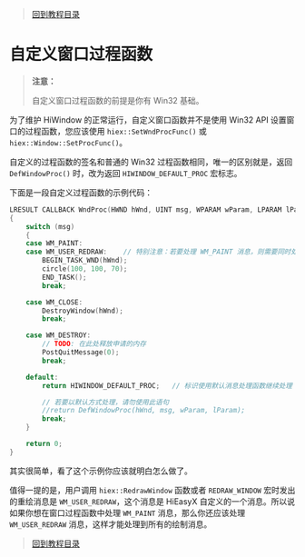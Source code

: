 > [回到教程目录](./index.md)

# 自定义窗口过程函数

> **注意：**
>
> 自定义窗口过程函数的前提是你有 Win32 基础。

为了维护 HiWindow 的正常运行，自定义窗口函数并不是使用 Win32 API 设置窗口的过程函数，您应该使用 `hiex::SetWndProcFunc()` 或 `hiex::Window::SetProcFunc()`。

自定义的过程函数的签名和普通的 Win32 过程函数相同，唯一的区别就是，返回 `DefWindowProc()` 时，改为返回 `HIWINDOW_DEFAULT_PROC` 宏标志。

下面是一段自定义过程函数的示例代码：

```cpp
LRESULT CALLBACK WndProc(HWND hWnd, UINT msg, WPARAM wParam, LPARAM lParam)
{
	switch (msg)
	{
	case WM_PAINT:
	case WM_USER_REDRAW:	// 特别注意：若要处理 WM_PAINT 消息，则需要同时处理 WM_USER_REDRAW 消息
		BEGIN_TASK_WND(hWnd);
		circle(100, 100, 70);
		END_TASK();
		break;

	case WM_CLOSE:
		DestroyWindow(hWnd);
		break;

	case WM_DESTROY:
		// TODO: 在此处释放申请的内存
		PostQuitMessage(0);
		break;

	default:
		return HIWINDOW_DEFAULT_PROC;	// 标识使用默认消息处理函数继续处理

		// 若要以默认方式处理，请勿使用此语句
		//return DefWindowProc(hWnd, msg, wParam, lParam);
		break;
	}

	return 0;
}
```

其实很简单，看了这个示例你应该就明白怎么做了。

值得一提的是，用户调用 `hiex::RedrawWindow` 函数或者 `REDRAW_WINDOW` 宏时发出的重绘消息是 `WM_USER_REDRAW`，这个消息是 HiEasyX 自定义的一个消息。所以说如果你想在窗口过程函数中处理 `WM_PAINT` 消息，那么你还应该处理 `WM_USER_REDRAW` 消息，这样才能处理到所有的绘制消息。

> [回到教程目录](./index.md)
